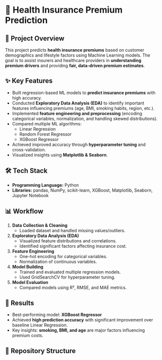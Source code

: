 # 🏥 Health Insurance Premium Prediction  

## 📌 Project Overview  
This project predicts **health insurance premiums** based on customer demographics and lifestyle factors using Machine Learning models. The goal is to assist insurers and healthcare providers in **understanding premium drivers** and providing **fair, data-driven premium estimates**.  

## ✨ Key Features  
- Built regression-based ML models to **predict insurance premiums** with high accuracy.  
- Conducted **Exploratory Data Analysis (EDA)** to identify important features influencing premiums (age, BMI, smoking habits, region, etc.).  
- Implemented **feature engineering and preprocessing** (encoding categorical variables, normalization, and handling skewed distributions).  
- Compared multiple ML algorithms:  
  - Linear Regression  
  - Random Forest Regressor  
  - XGBoost Regressor  
- Achieved improved accuracy through **hyperparameter tuning** and cross-validation.  
- Visualized insights using **Matplotlib & Seaborn**.  

## 🛠️ Tech Stack  
- **Programming Language:** Python  
- **Libraries:** pandas, NumPy, scikit-learn, XGBoost, Matplotlib, Seaborn, Jupyter Notebook  

## 📊 Workflow  
1. **Data Collection & Cleaning**  
   - Loaded dataset and handled missing values/outliers.  
2. **Exploratory Data Analysis (EDA)**  
   - Visualized feature distributions and correlations.  
   - Identified significant factors affecting insurance cost.  
3. **Feature Engineering**  
   - One-hot encoding for categorical variables.  
   - Normalization of continuous variables.  
4. **Model Building**  
   - Trained and evaluated multiple regression models.  
   - Used GridSearchCV for hyperparameter tuning.  
5. **Model Evaluation**  
   - Compared models using R², RMSE, and MAE metrics.  

## 🚀 Results  
- Best-performing model: **XGBoost Regressor**  
- Achieved **high prediction accuracy** with significant improvement over baseline Linear Regression.  
- Key insights: **smoking, BMI, and age** are major factors influencing premium costs.  

## 📂 Repository Structure  
